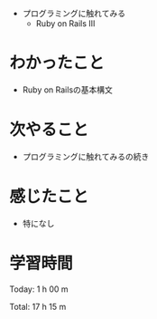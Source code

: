- プログラミングに触れてみる
  - Ruby on Rails III

# わかったこと
- Ruby on Railsの基本構文

# 次やること
- プログラミングに触れてみるの続き
  
# 感じたこと
- 特になし
  
# 学習時間
Today: 1 h 00 m

Total: 17 h 15 m
